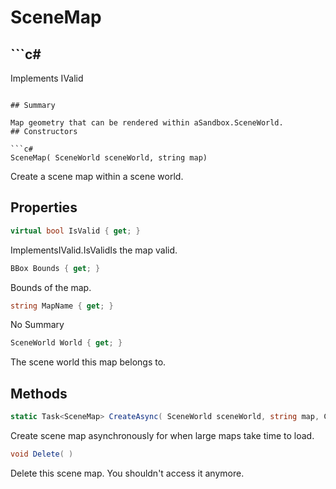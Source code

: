 # SceneMap

## ```c#
Implements IValid
```

## Summary

Map geometry that can be rendered within aSandbox.SceneWorld.
## Constructors

```c#
SceneMap( SceneWorld sceneWorld, string map) 
```
Create a scene map within a scene world.
## Properties

```c#
virtual bool IsValid { get; } 
```
ImplementsIValid.IsValidIs the map valid.
```c#
BBox Bounds { get; } 
```
Bounds of the map.
```c#
string MapName { get; } 
```
No Summary
```c#
SceneWorld World { get; } 
```
The scene world this map belongs to.
## Methods

```c#
static Task<SceneMap> CreateAsync( SceneWorld sceneWorld, string map, CancellationToken cancelToken = null) 
```
Create scene map asynchronously for when large maps take time to load.
```c#
void Delete( ) 
```
Delete this scene map. You shouldn't access it anymore.

